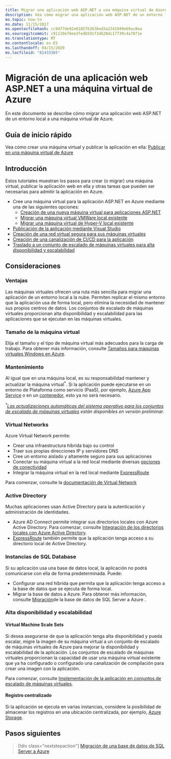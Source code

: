 ```yaml
---
title: Migrar una aplicación web ASP.NET a una máquina virtual de Azure
description: Vea cómo migrar una aplicación web ASP.NET de un entorno local a una máquina virtual de Azure.
ms.topic: how-to
ms.date: 11/15/2017
ms.openlocfilehash: cc9477de92e6105762636ed3a2241949e69ac8ea
ms.sourcegitcommit: c91110ef6ee3fedb591f3d628dc17739c4a7071e
ms.translationtype: MT
ms.contentlocale: es-ES
ms.lasthandoff: 04/15/2020
ms.locfileid: "81433365"
---
```

# <a name="migrate-an-aspnet-web-application-to-an-azure-virtual-machine"></a>Migración de una aplicación web ASP.NET a una máquina virtual de Azure

En este documento se describe cómo migrar una aplicación web ASP.NET de un entorno local a una máquina virtual de Azure.

## <a name="quickstart"></a>Guía de inicio rápido

Vea cómo crear una máquina virtual y publicar la aplicación en ella: [Publicar en una máquina virtual de Azure](https://tutorials.visualstudio.com/aspnet-vm/intro)

## <a name="get-started"></a>Introducción

Estos tutoriales muestran los pasos para crear (o migrar) una máquina virtual, publicar la aplicación web en ella y otras tareas que pueden ser necesarias para admitir la aplicación en Azure.

- Cree una máquina virtual para la aplicación ASP.NET en Azure mediante una de las siguientes opciones:
  - [Creación de una nueva máquina virtual para aplicaciones ASP.NET](https://go.microsoft.com/fwlink/?linkid=863237)
  - [Migrar una máquina virtual VMWare local existente](https://docs.microsoft.com/azure/migrate/tutorial-migrate-vmware)
  - [Migrar una máquina virtual de Hyper-V local existente](https://docs.microsoft.com/azure/migrate/tutorial-migrate-hyper-v)
- [Publicación de la aplicación mediante Visual Studio](https://go.microsoft.com/fwlink/?linkid=863240)
- [Creación de una red virtual segura para sus máquinas virtuales](https://docs.microsoft.com/azure/virtual-network/virtual-network-get-started-vnet-subnet)
- [Creación de una canalización de CI/CD para la aplicación](https://docs.microsoft.com/vsts/build-release/apps/cd/deploy-webdeploy-iis-deploygroups)
- [Traslado a un conjunto de escalado de máquinas virtuales para alta disponibilidad y escalabilidad](https://docs.microsoft.com/azure/virtual-machine-scale-sets/virtual-machine-scale-sets-deploy-app)

## <a name="considerations"></a>Consideraciones

### <a name="benefits"></a>Ventajas

Las máquinas virtuales ofrecen una ruta más sencilla para migrar una aplicación de un entorno local a la nube. Permiten replicar el mismo entorno que la aplicación usa de forma local, pero elimina la necesidad de mantener sus propios centros de datos. Los conjuntos de escalado de máquinas virtuales proporcionan alta disponibilidad y escalabilidad para las aplicaciones que se ejecutan en las máquinas virtuales.

### <a name="virtual-machine-size"></a>Tamaño de la máquina virtual

Elija el tamaño y el tipo de máquina virtual más adecuados para la carga de trabajo. Para obtener más información, consulte [Tamaños para máquinas virtuales Windows en Azure](https://docs.microsoft.com/azure/virtual-machines/windows/sizes).

### <a name="maintenance"></a>Mantenimiento 

Al igual que en una máquina local, es su responsabilidad mantener y actualizar la máquina virtual<sup>&#42;</sup>. Si la aplicación puede ejecutarse en un entorno de Plataforma como servicio (PaaS), por ejemplo, [Azure App Service](https://docs.microsoft.com/azure/app-service/) o en un [contenedor](https://docs.microsoft.com/azure/app-service/containers/), esto ya no será necesario.

*<sup>&#42;</sup>[Las actualizaciones automáticas del sistema operativo para los conjuntos de escalado de máquinas virtuales](https://docs.microsoft.com/azure/virtual-machine-scale-sets/virtual-machine-scale-sets-automatic-upgrade) están disponibles en versión preliminar.*

### <a name="virtual-networks"></a>Virtual Networks

Azure Virtual Network permite:

- Crear una infraestructura híbrida bajo su control
- Traer sus propias direcciones IP y servidores DNS
- Cree un entorno aislado y altamente seguro para sus aplicaciones
- Conectar su máquina virtual a la red local mediante diversas [opciones de conectividad](https://docs.microsoft.com/azure/vpn-gateway/vpn-gateway-about-vpngateways#s2smulti)
- Integrar la máquina virtual en la red local mediante [ExpressRoute](https://azure.microsoft.com/services/expressroute/)

Para comenzar, consulte la [documentación de Virtual Network](https://docs.microsoft.com/azure/virtual-network/)

### <a name="active-directory"></a>Active Directory
Muchas aplicaciones usan Active Directory para la autenticación y administración de identidades.

- Azure AD Connect permite integrar sus directorios locales con Azure Active Directory. Para comenzar, consulte [Integración de los directorios locales con Azure Active Directory](https://docs.microsoft.com/azure/active-directory/connect/active-directory-aadconnect).
- [ExpressRoute](https://azure.microsoft.com/services/expressroute/) también permite que la aplicación tenga acceso a su directorio local de Active Directory.

### <a name="sql-databases"></a>Instancias de SQL Database

Si su aplicación usa una base de datos local, la aplicación no podrá comunicarse con ella de forma predeterminada. Puede:

- Configurar una red híbrida que permita que la aplicación tenga acceso a la base de datos que se ejecuta de forma local.
- Migrar la base de datos a Azure. Para obtener más información, consulte [Migración](sql.md)de la base de datos de SQL Server a Azure .

### <a name="high-availability-and-scalability"></a>Alta disponibilidad y escalabilidad

#### <a name="virtual-machine-scale-sets"></a>Virtual Machine Scale Sets
Si desea asegurarse de que la aplicación tenga alta disponibilidad y pueda escalar, migre la imagen de su máquina virtual a un conjunto de escalado de máquinas virtuales de Azure para mejorar la disponibilidad y escalabilidad de la aplicación. Los conjuntos de escalado de máquinas virtuales proporcionan la capacidad de usar una máquina virtual existente que ya ha configurado o configurado una canalización de compilación para crear una imagen con la aplicación.

Para comenzar, consulte [Implementación de la aplicación en conjuntos de escalado de máquinas virtuales](https://docs.microsoft.com/azure/virtual-machine-scale-sets/virtual-machine-scale-sets-deploy-app).

#### <a name="centralized-logging"></a>Registro centralizado
Si la aplicación se ejecuta en varias instancias, considere la posibilidad de almacenar los registros en una ubicación centralizada, por ejemplo, [Azure Storage](https://docs.microsoft.com/azure/storage/).

## <a name="next-steps"></a>Pasos siguientes

> [!div class="nextstepaction"]
> [Migración de una base de datos de SQL Server a Azure](sql.md)
